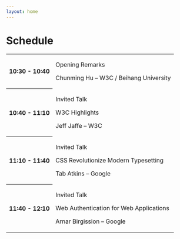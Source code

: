 ```yaml
---
layout: home
---
```


# Schedule

<table class="zebra">
    <tr>
        <th>10:30 - 10:40</th>
        <td>
            <p class="session-title">Opening Remarks</p>
            <p class="session-speaker">Chunming Hu – W3C / Beihang University</p>
        </td>
    </tr>
    <tr>
        <th>10:40 - 11:10</th>
        <td>
            <p class="session-type">Invited Talk</p>
            <p class="session-title">W3C Highlights</p>
            <p class="session-speaker">Jeff Jaffe – W3C</p>
        </td>
    </tr>
    <tr>
        <th>11:10 - 11:40</th>
        <td>
            <p class="session-type">Invited Talk</p>
            <p class="session-title">CSS Revolutionize Modern Typesetting</p>
            <p class="session-speaker">Tab Atkins – Google</p>
        </td>
    </tr>
    <tr>
        <th>11:40 - 12:10</th>
        <td>
            <p class="session-type">Invited Talk</p>
            <p class="session-title">Web Authentication for Web Applications</p>
            <p class="session-speaker">Arnar Birgission – Google</p>
        </td>
    </tr>
    </table>
